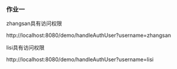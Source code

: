 ### 作业一

zhangsan具有访问权限

http://localhost:8080/demo/handleAuthUser?username=zhangsan

lisi具有访问权限

http://localhost:8080/demo/handleAuthUser?username=lisi